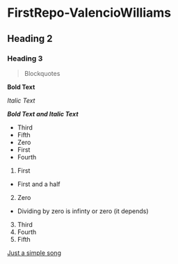 # FirstRepo-ValencioWilliams
## Heading 2
### Heading 3
> Blockquotes

**Bold Text** 

*Italic Text*

**_Bold Text and Italic Text_**

* Third
* Fifth
* Zero
* First
* Fourth


1. First
  * First and a half
2. Zero
  * Dividing by zero is infinty or zero (it depends)
3. Third
4. Fourth
5. Fifth

[Just a simple song](https://www.youtube.com/watch?v=cUbFzEMQ2Fs&list=PLzeyw4AO1TyEEVo7vQwt-fSvzYlAgYJsF&index=17&shuffle=4169)

